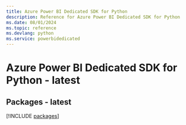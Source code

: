```yaml
---
title: Azure Power BI Dedicated SDK for Python
description: Reference for Azure Power BI Dedicated SDK for Python
ms.date: 08/01/2024
ms.topic: reference
ms.devlang: python
ms.service: powerbidedicated
---
```

# Azure Power BI Dedicated SDK for Python - latest
## Packages - latest
[!INCLUDE [packages](power-bi-dedicated-index.md)]